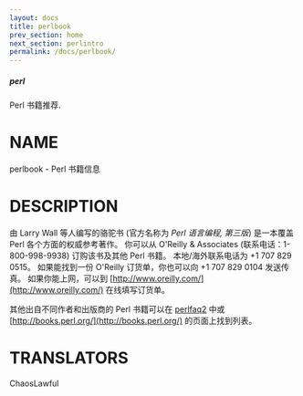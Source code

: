 ```yaml
---
layout: docs
title: perlbook
prev_section: home
next_section: perlintro
permalink: /docs/perlbook/
---
```

<div class="note">
    <h5>perl</h5>
    <p>
    Perl 书籍推荐.
    </p>
</div>

# NAME

perlbook - Perl 书籍信息

# DESCRIPTION


由 Larry Wall 等人编写的骆驼书 (官方名称为 _Perl 语言编程, 第三版_)
是一本覆盖 Perl 各个方面的权威参考著作。
你可以从 O'Reilly & Associates (联系电话：1-800-998-9938) 订购该书及其他 Perl 书籍。
本地/海外联系电话为 +1 707 829 0515。
如果能找到一份 O'Reilly 订货单，你也可以向 +1 707 829 0104 发送传真。
如果你能上网，可以到 [http://www.oreilly.com/](http://www.oreilly.com/) 在线填写订货单。

其他出自不同作者和出版商的 Perl 书籍可以在 [perlfaq2](http://search.cpan.org/perldoc?perlfaq2) 中或
[http://books.perl.org/](http://books.perl.org/) 的页面上找到列表。


# TRANSLATORS

ChaosLawful
